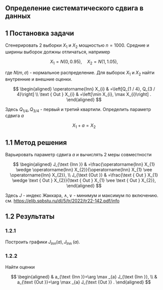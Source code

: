 ## Определение систематического сдвига в данных

## 1 Постановка задачи

Сгенерировать 2 выборки $X_{1}$ и $X_{2}$ мощностью $n=1000$. Средние и ширины выборок должны отличаться, например

$$
X_{1}=N(0,0.95), \quad X_{2}=N(1,1.05),
$$

где $N(m, \sigma)$ - нормальное распределение.
Для выборок $X_{1}$ и $X_{2}$ найти внутренние и внешние оценки.

$$
\begin{aligned}
\operatorname{Inn} X_{i} & =\left[Q_{1 / 4}, Q_{3 / 4}\right] \\
\text { Out } X_{i} & =\left[\min X_{i}, \max X_{i}\right] .
\end{aligned}
$$

Здесь $Q_{1 / 4}, Q_{3 / 4}$ - первый и третий квартили.
Определить параметр сдвига $a$

$$
X_{1}+a=X_{2}
$$

## 1.1 Метод решения

Варьировать параметр сдвига $a$ и вычислять 2 меры совместности

$$
\begin{aligned}
J_{\text {Inn }} & =\frac{\operatorname{Inn} X_{1} \wedge \operatorname{Inn} X_{2}}{\operatorname{Inn} X_{1} \vee \operatorname{Inn} X_{2}}, \\
J_{\text {Out }} & =\frac{\text { Out } X_{1} \wedge \text { Out } X_{2}}{\text { Out } X_{1} \vee \text { Out } X_{2}},
\end{aligned}
$$

Здесь $J$ - индекс Жаккара, $\wedge, \vee$ - минимум и максимум по включению.
см. https://elib.spbstu.ru/dl/5/tr/2022/tr22-142.pdf/info

## 1.2 Результаты

### 1.2.1

Построить графики $J_{I n n}(a), J_{\text {Inn }}(a)$.

### 1.2.2

Найти оценки

$$
\begin{aligned}
& a_{\text {Inn }}=\arg \max _{a} J_{\text {Inn }}, \\
& a_{\text {Out }}=\arg \max _{a} J_{\text {Out }} .
\end{aligned}
$$
